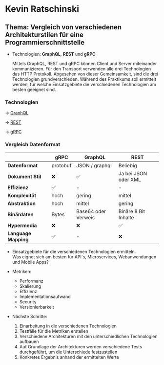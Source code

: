# Kevin Ratschinski

## Thema: Vergleich von verschiedenen Architekturstilen für eine Programmierschnittstelle

- Technologien: **GraphQL**, **REST** und **gRPC**

  Mittels GraphQL, REST und gRPC können Client und Server miteinander kommunizieren. Für den Transport verwenden alle drei Technologien das HTTP Protokoll. Abgesehen von dieser Gemeinsamkeit, sind die drei Technologien grundverschieden. Während des Praktikums soll ermittelt werden, für welche Einsatzgebiete die verschiedenen Technologien am besten geeignet sind.

### Technologien

&#8594; [GraphQL](/praktikum/ratschinski/graphql)

&#8594; [REST](/praktikum/ratschinski/rest)

&#8594; [gRPC](/praktikum/ratschinski/grpc)

### Vergleich Datenformat

|                      | gRPC     | GraphQL             | REST                 |
| -------------------- | -------- | ------------------- | -------------------- |
| **Datenformat**      | protobuf | JSON / graphql      | Beliebig             |
| **Dokument Stil**    | ❌       | ✅                  | Ja bei JSON oder XML |
| **Effizienz**        | ✅       | -                   | -                    |
| **Komplexität**      | hoch     | gering              | mittel               |
| **Abstraktion**      | hoch     | mittel              | gering               |
| **Binärdaten**       | Bytes    | Base64 oder Verweis | Binäre 8 Bit Inhalte |
| **Hypermedia**       | ❌       | ❌                  | ✅                   |
| **Language Mapping** | ✅       | -                   | ❌                   |

- Einsatzgebiete für die verschiedenen Technologien ermitteln.  
   Was eignet sich am besten für API`s, Microservices, Webanwendungen und Mobile Apps?

- Metriken:

  - Performanz
  - Skalierung
  - Effizienz
  - Implementationsaufwand
  - Security
  - Versionierbarkeit

- Nächste Schritte:

  1. Einarbeitung in die verschiedenen Technologien
  2. Testfälle für die Metriken erstellen
  3. Verschiedene Architekturen mit den unterschiedlichen Technologien aufbauen
  4. Auf Grundlage der Architekturen werden verschiedene Tests durchgeführt, um die Unterschiede festzustellen
  5. Konkretes Ergebnis anhand der ermittelten Werte

